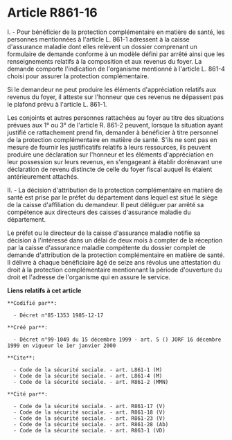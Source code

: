 # Article R861-16

I. - Pour bénéficier de la protection complémentaire en matière de santé, les personnes mentionnées à l'article L. 861-1
adressent à la caisse d'assurance maladie dont elles relèvent un dossier comprenant un formulaire de demande conforme à un
modèle défini par arrêté ainsi que les renseignements relatifs à la composition et aux revenus du foyer. La demande comporte
l'indication de l'organisme mentionné à l'article L. 861-4 choisi pour assurer la protection complémentaire.

Si le demandeur ne peut produire les éléments d'appréciation relatifs aux revenus du foyer, il atteste sur l'honneur que ces
revenus ne dépassent pas le plafond prévu à l'article L. 861-1.

Les conjoints et autres personnes rattachées au foyer au titre des situations prévues aux 1° ou 3° de l'article R. 861-2
peuvent, lorsque la situation ayant justifié ce rattachement prend fin, demander à bénéficier à titre personnel de la
protection complémentaire en matière de santé. S'ils ne sont pas en mesure de fournir les justificatifs relatifs à leurs
ressources, ils peuvent produire une déclaration sur l'honneur et les éléments d'appréciation en leur possession sur leurs
revenus, en s'engageant à établir dorénavant une déclaration de revenu distincte de celle du foyer fiscal auquel ils étaient
antérieurement attachés.

II. - La décision d'attribution de la protection complémentaire en matière de santé est prise par le préfet du département
dans lequel est situé le siège de la caisse d'affiliation du demandeur. Il peut déléguer par arrêté sa compétence aux
directeurs des caisses d'assurance maladie du département.

Le préfet ou le directeur de la caisse d'assurance maladie notifie sa décision à l'intéressé dans un délai de deux mois à
compter de la réception par la caisse d'assurance maladie compétente du dossier complet de demande d'attribution de la
protection complémentaire en matière de santé. Il délivre à chaque bénéficiaire âgé de seize ans révolus une attestation du
droit à la protection complémentaire mentionnant la période d'ouverture du droit et l'adresse de l'organisme qui en assure le
service.

**Liens relatifs à cet article**

	**Codifié par**:

	  - Décret n°85-1353 1985-12-17

	**Créé par**:

	  - Décret n°99-1049 du 15 décembre 1999 - art. 5 () JORF 16 décembre 1999 en vigueur le 1er janvier 2000

	**Cite**:

	  - Code de la sécurité sociale. - art. L861-1 (M)
	  - Code de la sécurité sociale. - art. L861-4 (M)
	  - Code de la sécurité sociale. - art. R861-2 (MMN)

	**Cité par**:

	  - Code de la sécurité sociale. - art. R861-17 (V)
	  - Code de la sécurité sociale. - art. R861-18 (V)
	  - Code de la sécurité sociale. - art. R861-23 (V)
	  - Code de la sécurité sociale. - art. R861-28 (Ab)
	  - Code de la sécurité sociale. - art. R863-1 (VD)
